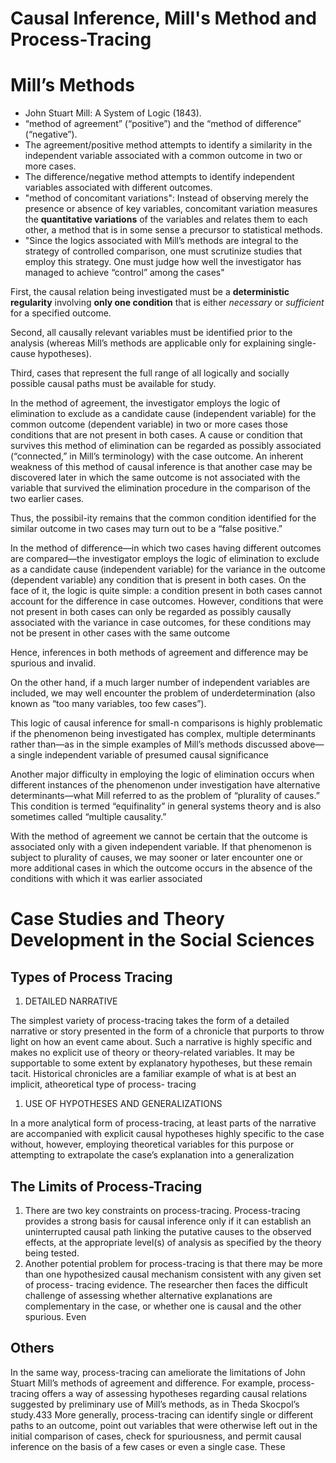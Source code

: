 # Causal Inference, Mill's Method and Process-Tracing


# Mill’s Methods
- John Stuart Mill: A System of Logic (1843).
- “method of agreement” (“positive”) and the “method of difference” (“negative”).
- The agreement/positive method attempts to identify a similarity in the independent variable associated with a common outcome in two or more cases. 
- The difference/negative method attempts to identify independent variables associated with different outcomes.
- "method of concomitant variations": Instead of observing merely the presence or absence of key variables, concomitant variation measures the **quantitative variations** of the variables and relates them to each other, a method that is in some sense a precursor to statistical methods.
- "Since the logics associated with Mill’s methods are integral to the strategy of controlled comparison, one must scrutinize studies that employ this strategy. One must judge how well the investigator has managed to achieve “control” among the cases"


First, the causal relation being investigated must be a **deterministic regularity** involving **only one condition** that is either *necessary* or *sufficient* for a specified outcome. 

Second, all causally relevant variables must be identified prior to the analysis (whereas Mill’s methods are applicable only for explaining single-cause hypotheses). 

Third, cases that represent the full range of all logically and socially possible causal paths must be available for study.

In the method of agreement, the investigator employs the logic of elimination
to exclude as a candidate cause (independent variable) for the common outcome (dependent variable) in two or more cases those conditions that are not present in both cases. A cause or condition that survives this method of elimination can be regarded as possibly associated (“connected,” in Mill’s terminology) with the case outcome. An inherent weakness of this method of causal inference is that another case may be discovered later in which the same outcome is not associated with the variable that survived the elimination procedure in the comparison of the two earlier cases. 

Thus, the possibil-ity remains that the common condition identified for the similar outcome in two cases may turn out to be a “false positive.”


In the method of difference—in which two cases having different outcomes
are compared—the investigator employs the logic of elimination to exclude as a candidate cause (independent variable) for the variance in the outcome (dependent variable) any condition that is present in both cases. On the face of it, the logic is quite simple: a condition present in both cases cannot account for the difference in case outcomes. However, conditions that were not present in both cases can only be regarded as possibly causally associated with the variance in case outcomes, for these conditions may not be present in other cases with the same outcome

Hence, inferences in both methods of agreement and difference may be spurious and invalid.

On the other hand, if a much larger number of independent variables are included, we may well encounter the problem of underdetermination (also known as “too many variables, too few cases”).


This logic of causal inference for small-n comparisons is highly problematic if
the phenomenon being investigated has complex, multiple determinants rather than—as in the simple examples of Mill’s methods discussed above—a single independent variable of presumed causal significance

Another major difficulty in employing the logic of elimination occurs when
different instances of the phenomenon under investigation have alternative determinants—what Mill referred to as the problem of “plurality of causes.” This condition is termed “equifinality” in general systems theory and is also sometimes called “multiple causality.”

With the method of agreement we cannot be certain that the outcome is associated only with a given independent variable. If that phenomenon is subject to plurality of causes, we may sooner or later encounter one or more additional cases in which the outcome occurs in the absence of the conditions with which it was earlier associated



# Case Studies and Theory Development in the Social Sciences

## Types of Process Tracing

1. DETAILED NARRATIVE

The simplest variety of process-tracing takes the form of a detailed narrative or story presented in the form of a chronicle that purports to throw light on how an event came about. Such a narrative is highly specific and makes no explicit use of theory or theory-related variables. It may be supportable to some extent by explanatory hypotheses, but these remain tacit. Historical chronicles are a familiar example of what is at best an implicit, atheoretical type of process- tracing 

1. USE OF HYPOTHESES AND GENERALIZATIONS

In a more analytical form of process-tracing, at least parts of the narrative are accompanied with explicit causal hypotheses highly specific to the case without, however, employing theoretical variables for this purpose or attempting to extrapolate the case’s explanation into a generalization

## The Limits of Process-Tracing

1. There are two key constraints on process-tracing. Process-tracing provides a strong basis for causal inference only if it can establish an uninterrupted causal path linking the putative causes to the observed effects, at the appropriate level(s) of analysis as specified by the theory being tested.
2. Another potential problem for process-tracing is that there may be more than one hypothesized causal mechanism consistent with any given set of process- tracing evidence. The researcher then faces the difficult challenge of assessing whether alternative explanations are complementary in the case, or whether one is causal and the other spurious. Even
## Others
In the same way, process-tracing can ameliorate the limitations of John Stuart
Mill’s methods of agreement and difference. For example, process-tracing offers a way of assessing hypotheses regarding causal relations suggested by preliminary use of Mill’s methods, as in Theda Skocpol’s study.433 More generally, process-tracing can identify single or different paths to an outcome, point out variables that were otherwise left out in the initial comparison of cases, check for spuriousness, and permit causal inference on the basis of a few cases or even a single case. These